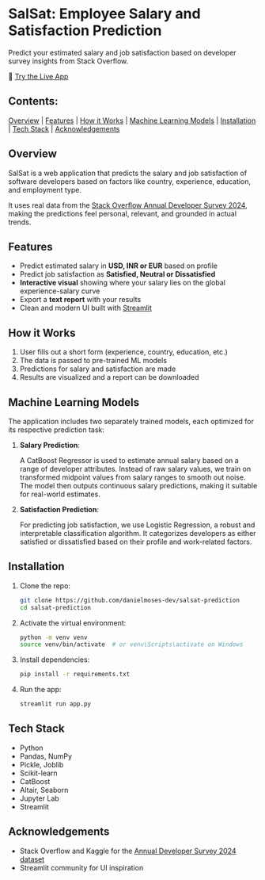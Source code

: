 # SalSat: Employee Salary and Satisfaction Prediction
Predict your estimated salary and job satisfaction based on developer survey insights from Stack Overflow.

🚀 [Try the Live App](#https://salsat-prediction.streamlit.app/)

## Contents:
[Overview](#overview) |
[Features](#features) |
[How it Works](#how-it-works) |
[Machine Learning Models](#machine-learning-models) |
[Installation](#installation) |
[Tech Stack](#tech-stack) |
[Acknowledgements](#acknowledgements)



## Overview

SalSat is a web application that predicts the salary and job satisfaction of software developers based on factors like country, experience, education, and employment type.

It uses real data from the [Stack Overflow Annual Developer Survey 2024](https://www.kaggle.com/datasets/berkayalan/stack-overflow-annual-developer-survey-2024), making the predictions feel personal, relevant, and grounded in actual trends.

## Features

- Predict estimated salary in **USD, INR or EUR** based on profile
- Predict job satisfaction as **Satisfied, Neutral or Dissatisfied**
- **Interactive visual** showing where your salary lies on the global experience-salary curve
- Export a **text report** with your results
- Clean and modern UI built with [Streamlit](https://docs.streamlit.io/)

## How it Works

1. User fills out a short form (experience, country, education, etc.)
2. The data is passed to pre-trained ML models
3. Predictions for salary and satisfaction are made
4. Results are visualized and a report can be downloaded

## Machine Learning Models

The application includes two separately trained models, each optimized for its respective prediction task:

1. **Salary Prediction**: 

    A CatBoost Regressor is used to estimate annual salary based on a range of developer attributes. Instead of raw salary values, we train on transformed midpoint values from salary ranges to smooth out noise. The model then outputs continuous salary predictions, making it suitable for real-world estimates.


2. **Satisfaction Prediction**: 

    For predicting job satisfaction, we use Logistic Regression, a robust and interpretable classification algorithm. It categorizes developers as either satisfied or dissatisfied based on their profile and work-related factors.

## Installation

1. Clone the repo:
   ```bash
   git clone https://github.com/danielmoses-dev/salsat-prediction
   cd salsat-prediction
   
2. Activate the virtual environment:
   ```bash
   python -m venv venv
   source venv/bin/activate  # or venv\Scripts\activate on Windows
   
3. Install dependencies:
    ```bash
   pip install -r requirements.txt
   
4. Run the app:
    ```bash
   streamlit run app.py
   
## Tech Stack

- Python
- Pandas, NumPy
- Pickle, Joblib
- Scikit-learn
- CatBoost
- Altair, Seaborn
- Jupyter Lab
- Streamlit
   
## Acknowledgements

- Stack Overflow and Kaggle for the [Annual Developer Survey 2024 dataset](https://www.kaggle.com/datasets/berkayalan/stack-overflow-annual-developer-survey-2024)
- Streamlit community for UI inspiration

